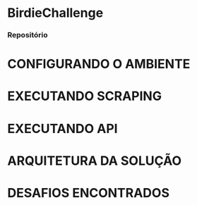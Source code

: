 # BirdieChallenge

### Repositório 

# CONFIGURANDO O AMBIENTE

# EXECUTANDO SCRAPING

# EXECUTANDO API

# ARQUITETURA DA SOLUÇÃO

# DESAFIOS ENCONTRADOS

